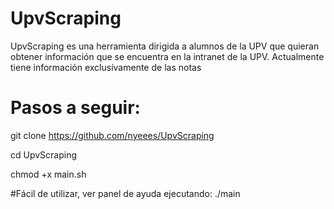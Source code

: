 # UpvScraping
UpvScraping es una herramienta dirigida a alumnos de la UPV que quieran obtener información que se encuentra en la intranet de la UPV.
Actualmente tiene información exclusívamente de las notas

# Pasos a seguir:

git clone https://github.com/nyeees/UpvScraping

cd UpvScraping

chmod +x main.sh


#Fácil de utilizar, ver panel de ayuda ejecutando:
./main
